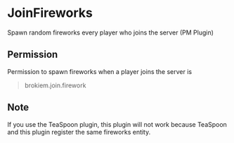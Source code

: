 # JoinFireworks
Spawn random fireworks every player who joins the server (PM Plugin)

## Permission
Permission to spawn fireworks when a player joins the server is 
> brokiem.join.firework 

## Note
If you use the TeaSpoon plugin, this plugin will not work because TeaSpoon and this plugin register the same fireworks entity.
